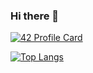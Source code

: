 ### Hi there 👋

[![42 Profile Card](https://1337-readme.vercel.app/api/profile?cursus=42cursus&dark=true&login=yelatman)](https://github.com/mohouyizme/1337-readme)

[![Top Langs](https://github-readme-stats.vercel.app/api/top-langs/?username=yassir58)](https://github.com/yassir58/github-readme-stats)
